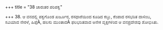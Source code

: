 +++
title = "38 ಚಾರುತರ ಪರಿಪಕ್ವ"

+++
38. ಆ ವನದಲ್ಲಿ ಪಕ್ವಗೊಂಡ ಖರ್ಜೂರ, ರಸಧಾರೆಯಿಂದ ಕೂಡಿದ ಕಬ್ಬು, ಕೆಂಪಾದ ರಸಭರಿತ ದಾಳಿಂಬ, ಸವಿಯಾದ ನೇರಳೆ, ಹಿಪ್ಪೆÀ, ಹಲಸು ಮುಂತಾದÀ ಫಲಭರಿತವಾದ ಅನೇಕ ವೃಕ್ಷಗಳಿಂದ ಆ ವನಪ್ರದೇಶವು ಶೋಭಿಸಿತು.